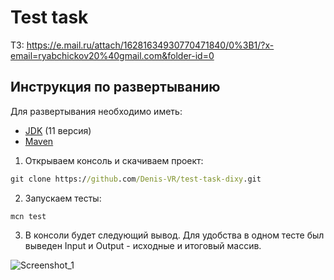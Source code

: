 # Test task

ТЗ: https://e.mail.ru/attach/16281634930770471840/0%3B1/?x-email=ryabchickov20%40gmail.com&folder-id=0

## Инструкция по развертыванию

Для развертывания необходимо иметь:
- [JDK](https://www.oracle.com/ru/java/technologies/javase-jdk11-downloads.html) (11 версия)
- [Maven](https://maven.apache.org/download.cgi)

1. Открываем консоль и скачиваем проект:
```cmd
git clone https://github.com/Denis-VR/test-task-dixy.git
```
2. Запускаем тесты:
```
mcn test
```
3. В консоли будет следующий вывод. Для удобства в одном тесте был выведен Input и Output - исходные и итоговый массив.

![Screenshot_1](https://user-images.githubusercontent.com/59935050/128494001-4e74da93-b1ea-417d-8959-608c6624d857.png)
